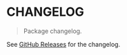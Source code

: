 # CHANGELOG

> Package changelog.

See [GitHub Releases](https://github.com/stdlib-js/math-strided-special-dabs/releases) for the changelog.